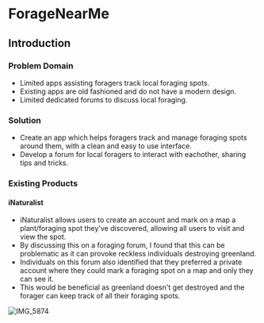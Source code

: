 # ForageNearMe
## Introduction
### Problem Domain
- Limited apps assisting foragers track local foraging spots.
- Existing apps are old fashioned and do not have a modern design.
- Limited dedicated forums to discuss local foraging.

### Solution
- Create an app which helps foragers track and manage foraging spots around them, with a clean and easy to use interface.
- Develop a forum for local foragers to interact with eachother, sharing tips and tricks.

### Existing Products
#### iNaturalist
- iNaturalist allows users to create an account and mark on a map a plant/foraging spot they've discovered, allowing all users to visit and view the spot.
- By discussing this on a foraging forum, I found that this can be problematic as it can provoke reckless individuals destroying greenland.
- Individuals on this forum also identified that they preferred a private account where they could mark a foraging spot on a map and only they can see it.
- This would be beneficial as greenland doesn't get destroyed and the forager can keep track of all their foraging spots.


![IMG_5874](https://user-images.githubusercontent.com/91622555/137644818-bec5c761-a3cd-425f-bc4d-a33dc415ce50.PNG)
